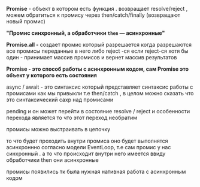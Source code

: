 **Promise** - объект в котором есть функция . возвращает resolve/reject , можем обратиться к промису через then/catch/finally (возвращают  новый промис)

**"Промис синхронный, а обработчики `then` — асинхронные"**

**Promise.all -** создает промис который разрешается когда разрешаются все промисы переданные в него либо reject -ся если reject-cя хотя бы один - принимает массив промисов и вернет массив результатов

**Promise - это способ работы с асинхронным кодом, сам Promise это объект у которого есть состояния**

async / await - это синтаксис который представляет синтаксис работы с промисами как мы привыкли т.е then/catch , в целом можно сказать что это синтаксический сахр над промисами

pending и он может перейти в состояние resolve / reject и особенности перехода является то что этот переход необратим

промисы можно выстраивать в цепочку

то что будет проходить внутри промиса оно будет выполнятся асинхроннно согласно модели EventLoop, т.е сам промис у нас синхронный . а то что происходит внутри него имеется ввиду обработчики then они асинхронные

промисы появились тк была нужная нативная работа с асинхронным кодом